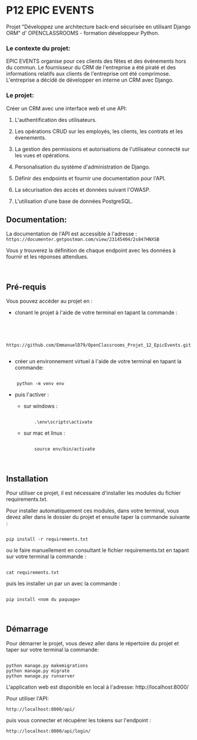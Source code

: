 # **P12 EPIC EVENTS**

Projet "Développez une architecture back-end sécurisée en utilisant Django ORM" d' OPENCLASSROOMS - formation développeur Python.

### **Le contexte du projet**:
EPIC EVENTS organise pour ces clients des fêtes et des événements hors du commun. 
Le fournisseur du CRM de l'entreprise a été piraté et des informations relatifs aux clients de l'entreprise ont été comprimose.
L'entreprise a décidé de développer en interne un CRM avec Django.

### **Le projet**:
Créer un CRM avec une interface web et une API:

1. L'authentification des utilisateurs.

2. Les opérations CRUD sur les employés, les clients, les contrats et les évenements.

3. La gestion des permissions et autorisations de l'utilisateur connecté sur les vues et opérations.

4. Personalisation du système d'administration de Django.

5. Définir des endpoints et fournir une documentation pour l'API.

6. La sécurisation des accès et données suivant l'OWASP.

7. L'utilisation d'une base de données PostgreSQL.


## **Documentation**:

La documentation de l'API est accessible à l'adresse : `https://documenter.getpostman.com/view/23145404/2s847HNXSB`

Vous y trouverez la définition de chaque endpoint avec les données à fournir et les réponses attendues.

<br>

## **Pré-requis**

Vous pouvez accéder au projet en :

* clonant le projet à l'aide de votre terminal en tapant la commande :
<br> 

```

    https://github.com/EmmanuelD79/OpenClassrooms_Projet_12_EpicEvents.git


```

* créer un environnement virtuel à l'aide de votre terminal en tapant la commande:

```

    python -m venv env

```

* puis l'activer :
  * sur windows :

    ```

        .\env\scripts\activate

    ```

  * sur mac et linux :

    ```

        source env/bin/activate

    ```

<br>

## **Installation**

Pour utiliser ce projet, il est nécessaire d'installer les modules du fichier requirements.txt.

Pour installer automatiquement ces modules, dans votre terminal, vous devez aller dans le dossier du projet et ensuite taper la commande suivante :
```

pip install -r requirements.txt

```

ou le faire manuellement en consultant le fichier requirements.txt en tapant sur votre terminal la commande :

```

cat requirements.txt

```

puis les installer un par un avec la commande :

```

pip install <nom du paquage>

```
<br>

## **Démarrage**

Pour démarrer le projet, vous devez aller dans le répertoire du projet et taper sur votre terminal la commande:

```

python manage.py makemigrations
python manage.py migrate
python manage.py runserver

```


L'application web est disponible en local à l'adresse:  http://localhost:8000/

Pour utiliser l'API:
```
http://localhost:8000/api/

```
puis vous connecter et récupérer les tokens sur l'endpoint :
```
http://localhost:8000/api/login/

```
